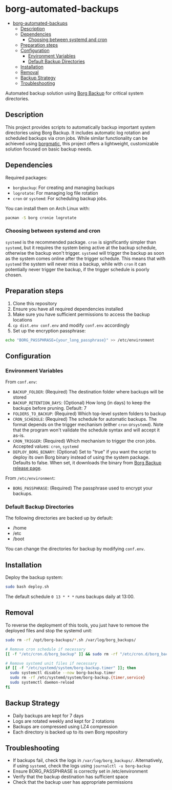# borg-automated-backups

<!--toc:start-->
- [borg-automated-backups](#borg-automated-backups)
  - [Description](#description)
  - [Dependencies](#dependencies)
    - [Choosing between systemd and cron](#choosing-between-systemd-and-cron)
  - [Preparation steps](#preparation-steps)
  - [Configuration](#configuration)
    - [Environment Variables](#environment-variables)
    - [Default Backup Directories](#default-backup-directories)
  - [Installation](#installation)
  - [Removal](#removal)
  - [Backup Strategy](#backup-strategy)
  - [Troubleshooting](#troubleshooting)
<!--toc:end-->

Automated backup solution using [Borg
Backup](https://github.com/borgbackup/borg) for critical system directories.

## Description

This project provides scripts to automatically backup important system directories using
Borg Backup. It includes automatic log rotation and scheduled backups via cron jobs. While
similar functionality can be achieved using
[borgmatic](https://github.com/borgmatic-collective/borgmatic), this project offers a
lightweight, customizable solution focused on basic backup needs.

## Dependencies

Required packages:

- `borgbackup`: For creating and managing backups
- `logrotate`: For managing log file rotation
- `cron` or `systemd`: For scheduling backup jobs.

You can install them on Arch Linux with:

```bash
pacman -S borg cronie logrotate
```

### Choosing between systemd and cron

`systemd` is the recommended package. `cron` is significantly simpler than
`systemd`, but it requires the system being active at the backup schedule,
otherwise the backup won't trigger. `systemd` will trigger the backup as soon
as the system comes online after the trigger schedule. This means that with
`systemd` the system will never miss a backup, while with `cron` it can
potentially never trigger the backup, if the trigger schedule is poorly chosen.

## Preparation steps

1. Clone this repository
2. Ensure you have all required dependencies installed
3. Make sure you have sufficient permissions to access the backup locations
4. `cp dist.env conf.env` and modify `conf.env` accordingly
5. Set up the encryption passphrase:

```bash
echo "BORG_PASSPHRASE={your_long_passphrase}" >> /etc/environment
```

## Configuration

### Environment Variables

From `conf.env`:

- `BACKUP_FOLDER`: (Required) The destination folder where backups will be stored
- `BACKUP_RETENTION_DAYS`: (Optional) How long (in days) to keep the backups before pruning. Default: 7
- `FOLDERS_TO_BACKUP`: (Required) Which top-level system folders to backup
- `CRON_SCHEDULE`: (Required) The schedule for automatic backups. The format depends on the trigger mechanism (either `cron` or`systemd`). Note that the program won't validate the schedule syntax and will accept it as-is.
- `CRON_TRIGGER`: (Required) Which mechanism to trigger the cron jobs. Accepted values: `cron`, `systemd`
- `DEPLOY_BORG_BINARY`: (Optional) Set to "true" if you want the script to deploy its own Borg binary instead of using the system package. Defaults to false. When set, it downloads the binary from [Borg Backup release page](https://github.com/borgbackup/borg/releases/tag/1.4.0).

From `/etc/environment`:

- `BORG_PASSPHRASE`: (Required) The passphrase used to encrypt your backups.

### Default Backup Directories

The following directories are backed up by default:

- /home
- /etc
- /boot

You can change the directories for backup by modifying `conf.env`.

## Installation

Deploy the backup system:

```bash
sudo bash deploy.sh
```

The default schedule `0 13 * * *` runs backups daily at 13:00.

## Removal

To reverse the deployment of this tools, you just have to remove the deployed
files and stop the systemd unit:

```bash
sudo rm -rf /opt/borg-backups/*.sh /var/log/borg_backups/

# Remove cron schedule if necessary
[[ -f "/etc/cron.d/borg_backup" ]] && sudo rm -rf "/etc/cron.d/borg_backup"

# Remove systemd unit files if necessary
if [[ -f "/etc/systemd/system/borg-backup.timer" ]]; then
  sudo systemctl disable --now borg-backup.timer
  sudo rm -rf /etc/systemd/system/borg-backup.{timer,service}
  sudo systemctl daemon-reload
fi
```

## Backup Strategy

- Daily backups are kept for 7 days
- Logs are rotated weekly and kept for 2 rotations
- Backups are compressed using LZ4 compression
- Each directory is backed up to its own Borg repository

## Troubleshooting

- If backups fail, check the logs in `/var/log/borg_backups/`. Alternatively,
if using `systemd`, check the logs using `journalctl -u borg-backup`
- Ensure BORG_PASSPHRASE is correctly set in /etc/environment
- Verify that the backup destination has sufficient space
- Check that the backup user has appropriate permissions
